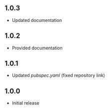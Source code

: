 ## 1.0.3
* Updated documentation

## 1.0.2
* Provided documentation

## 1.0.1
* Updated *pubspec.yaml* (fixed repository link)

## 1.0.0
* Initial release
